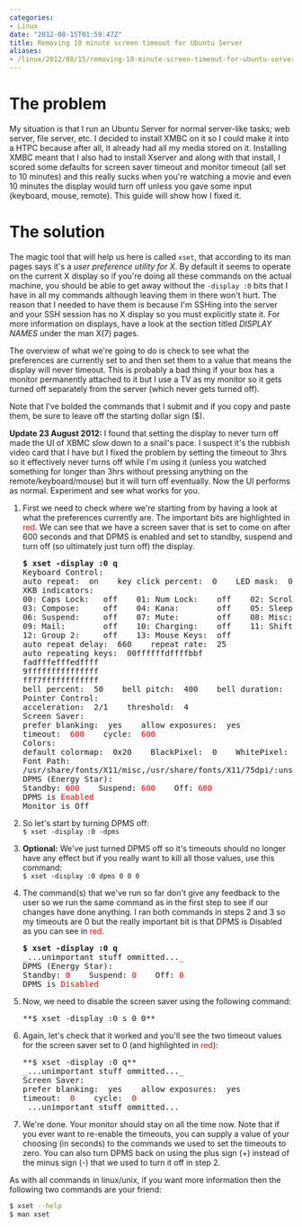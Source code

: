 ```yaml
---
categories:
- Linux
date: "2012-08-15T01:59:47Z"
title: Removing 10 minute screen timeout for Ubuntu Server
aliases:
- /linux/2012/08/15/removing-10-minute-screen-timeout-for-ubuntu-server.html
---
```

# The problem

My situation is that I run an Ubuntu Server for normal server-like tasks; web server, file server, etc. I decided to install XMBC on it so I could make it into a HTPC because after all, it already had all my media stored on it. Installing XMBC meant that I also had to install Xserver and along with that install, I scored some defaults for screen saver timeout and monitor timeout (all set to 10 minutes) and this really sucks when you're watching a movie and even 10 minutes the display would turn off unless you gave some input (keyboard, mouse, remote). This guide will show how I fixed it.

# The solution

The magic tool that will help us here is called `xset`, that according to its man pages says it's a _user preference utility for X_. By default it seems to operate on the current X display so if you're doing all these commands on the actual machine, you should be able to get away without the `-display :0` bits that I have in all my commands although leaving them in there won't hurt. The reason that I needed to have them is because I'm SSHing into the server and your SSH session has no X display so you must explicitly state it. For more information on displays, have a look at the section titled _DISPLAY NAMES_ under the man X(7) pages.

The overview of what we're going to do is check to see what the preferences are currently set to and then set them to a value that means the display will never timeout. This is probably a bad thing if your box has a monitor permanently attached to it but I use a TV as my monitor so it gets turned off separately from the server (which never gets turned off).

Note that I've bolded the commands that I submit and if you copy and paste them, be sure to leave off the starting dollar sign ($).

**Update 23 August 2012:** I found that setting the display to never turn off made the UI of XBMC slow down to a snail's pace. I suspect it's the rubbish video card that I have but I fixed the problem by setting the timeout to 3hrs so it effectively never turns off while I'm using it (unless you watched something for longer than 3hrs without pressing anything on the remote/keyboard/mouse) but it will turn off eventually. Now the UI performs as normal. Experiment and see what works for you.

 1. First we need to check where we're starting from by having a look at what the preferences currently are. The important bits are highlighted in <span style="color:#ff0000;">red</span>. We can see that we have a screen saver that is set to come on after 600 seconds and that DPMS is enabled and set to standby, suspend and turn off (so ultimately just turn off) the display.

    <pre style="overflow-x:auto;"><strong>$ xset -display :0 q</strong>
    Keyboard Control:
    auto repeat:  on    key click percent:  0    LED mask:  00000000
    XKB indicators:
    00: Caps Lock:   off    01: Num Lock:    off    02: Scroll Lock: off
    03: Compose:     off    04: Kana:        off    05: Sleep:       off
    06: Suspend:     off    07: Mute:        off    08: Misc:        off
    09: Mail:        off    10: Charging:    off    11: Shift Lock:  off
    12: Group 2:     off    13: Mouse Keys:  off
    auto repeat delay:  660    repeat rate:  25
    auto repeating keys:  00ffffffdffffbbf
    fadfffefffedffff
    9fffffffffffffff
    fff7ffffffffffff
    bell percent:  50    bell pitch:  400    bell duration:  100
    Pointer Control:
    acceleration:  2/1    threshold:  4
    Screen Saver:
    prefer blanking:  yes    allow exposures:  yes
    timeout:  <span style="color:#ff0000;">600</span>    cycle:  <span style="color:#ff0000;">600</span>
    Colors:
    default colormap:  0x20    BlackPixel:  0    WhitePixel:  16777215
    Font Path:
    /usr/share/fonts/X11/misc,/usr/share/fonts/X11/75dpi/:unscaled,/usr/share/fonts/X11/Type1,/usr/share/fonts/X11/75dpi,/var/lib/defoma/x-ttcidfont-conf.d/dirs/TrueType,built-ins
    DPMS (Energy Star):
    Standby: <span style="color:#ff0000;">600</span>    Suspend: <span style="color:#ff0000;">600</span>    Off: <span style="color:#ff0000;">600</span>
    DPMS is <span style="color:#ff0000;">Enabled</span>
    Monitor is Off</pre>

 2. So let's start by turning DPMS off:  
    `$ xset -display :0 -dpms`
 3. **Optional:** We've just turned DPMS off so it's timeouts should no longer have any effect but if you really want to kill all those values, use this command:  
    `$ xset -display :0 dpms 0 0 0`
 4. The command(s) that we've run so far don't give any feedback to the user so we run the same command as in the first step to see if our changes have done anything. I ran both commands in steps 2 and 3 so my timeouts are 0 but the really important bit is that DPMS is Disabled as you can see in <span style="color:#ff0000;">red</span>.

    <pre style="overflow-x:auto;"><strong>$ xset -display :0 q</strong>
    _...unimportant stuff ommitted..._
    DPMS (Energy Star):
    Standby: <span style="color:#ff0000;">0</span>    Suspend: <span style="color:#ff0000;">0</span>    Off: <span style="color:#ff0000;">0</span>
    DPMS is <span style="color:#ff0000;">Disabled</span></pre>

 5. Now, we need to disable the screen saver using the following command:

    <pre style="overflow-x:auto;">**$ xset -display :0 s 0 0**</pre>

 6. Again, let's check that it worked and you'll see the two timeout values for the screen saver set to 0 (and highlighted in <span style="color:#ff0000;">red</span>):

    <pre style="overflow-x:auto;">**$ xset -display :0 q**
    _...unimportant stuff ommitted..._
    Screen Saver:
    prefer blanking:  yes    allow exposures:  yes
    timeout:  <span style="color:#ff0000;">0</span>    cycle:  <span style="color:#ff0000;">0</span>
    _...unimportant stuff ommitted..._</pre>

 7. We're done. Your monitor should stay on all the time now. Note that if you ever want to re-enable the timeouts, you can supply a value of your choosing (in seconds) to the commands we used to set the timeouts to zero. You can also turn DPMS back on using the plus sign (+) instead of the minus sign (-) that we used to turn it off in step 2.

As with all commands in linux/unix, if you want more information then the following two commands are your friend:
```bash
$ xset --help
$ man xset
```
